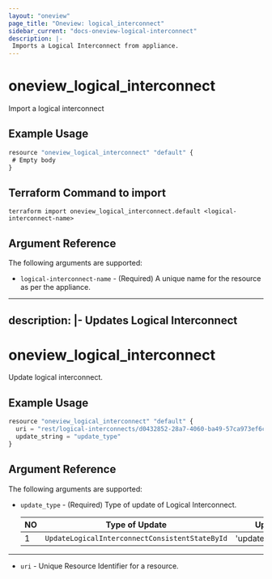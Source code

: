```yaml
---
layout: "oneview"
page_title: "Oneview: logical_interconnect"
sidebar_current: "docs-oneview-logical-interconnect"
description: |-
 Imports a Logical Interconnect from appliance.
---
```


# oneview\_logical\_interconnect

Import a logical interconnect

## Example Usage

```js
resource "oneview_logical_interconnect" "default" {
 # Empty body
}
```
## Terraform Command to import

	terraform import oneview_logical_interconnect.default <logical-interconnect-name>
	
## Argument Reference

The following arguments are supported: 

* `logical-interconnect-name` - (Required) A unique name for the resource as per the appliance.

- - -
description: |-
  Updates Logical Interconnect
---

# oneview\_logical\_interconnect

Update logical interconnect.

## Example Usage

```js
resource "oneview_logical_interconnect" "default" {
  uri = "rest/logical-interconnects/d0432852-28a7-4060-ba49-57ca973ef6c2"
  update_string = "update_type"
}
```

## Argument Reference

The following arguments are supported: 

* `update_type` - (Required) Type of update of Logical Interconnect.

	| NO |        Type of Update                          |   Update String               |
	|----|------------------------------------------------|-------------------------------|
	|  1 |`UpdateLogicalInterconnectConsistentStateById`  |'updateComplianceById'         |

- - -

* `uri`	- Unique Resource Identifier for a resource.
